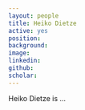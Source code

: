 ```yaml
---
layout: people
title: Heiko Dietze
active: yes
position: 
background: 
image: 
linkedin: 
github: 
scholar: 
---
```


Heiko Dietze is ...

